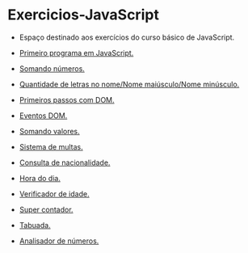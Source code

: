 # Exercicios-JavaScript

* Espaço destinado aos exercícios do curso básico de JavaScript.

* <a href="https://rafasfrancah.github.io/Exercicios-JavaScript/aula04/ex001.html" target="_blank">Primeiro programa em JavaScript.</a> 
* <a href="https://rafasfrancah.github.io/Exercicios-JavaScript/aula06/ex003.html" target="_blank">Somando números.</a> 
* <a href="https://rafasfrancah.github.io/Exercicios-JavaScript/aula06/ex004.html" target="_blank">Quantidade de letras no nome/Nome maiúsculo/Nome minúsculo.</a> 
* <a href="https://rafasfrancah.github.io/Exercicios-JavaScript/aula06/ex005.html" target="_blank">Primeiros passos com DOM.</a>
* <a href="https://rafasfrancah.github.io/Exercicios-JavaScript/aula10/ex006.html" target="_blank">Eventos DOM.</a>
* <a href="https://rafasfrancah.github.io/Exercicios-JavaScript/aula10/ex007.html" target="_blank">Somando valores.</a>
* <a href="https://rafasfrancah.github.io/Exercicios-JavaScript/aula11/ex010.html" target="_blank">Sistema de multas.</a>
* <a href="https://rafasfrancah.github.io/Exercicios-JavaScript/aula11/ex011.html" target="_blank">Consulta de nacionalidade.</a>
* <a href="https://rafasfrancah.github.io/Exercicios-JavaScript/aula12/ex014.html" target="_blank">Hora do dia.</a>
* <a href="https://rafasfrancah.github.io/Exercicios-JavaScript/aula12/ex015.html" target="_blank">Verificador de idade.</a>
* <a href="https://rafasfrancah.github.io/Exercicios-JavaScript/aula14/ex016.html" target="_blank">Super contador.</a>
* <a href="https://rafasfrancah.github.io/Exercicios-JavaScript/aula14/ex017.html" target="_blank">Tabuada.</a>
* <a href="https://rafasfrancah.github.io/Exercicios-JavaScript/aula16ex/ex018.html" target="_blank">Analisador de números.</a>




